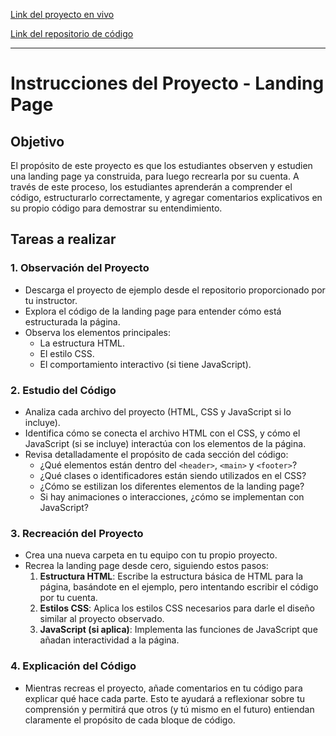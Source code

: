 [Link del proyecto en vivo ](https://josegermanx.github.io/fullstack-fighters/)

[Link del repositorio de código ](https://github.com/JoseGermanx/fullstack-fighters)

---

# Instrucciones del Proyecto - Landing Page

## Objetivo
El propósito de este proyecto es que los estudiantes observen y estudien una landing page ya construida, para luego recrearla por su cuenta. A través de este proceso, los estudiantes aprenderán a comprender el código, estructurarlo correctamente, y agregar comentarios explicativos en su propio código para demostrar su entendimiento.

## Tareas a realizar

### 1. Observación del Proyecto
- Descarga el proyecto de ejemplo desde el repositorio proporcionado por tu instructor.
- Explora el código de la landing page para entender cómo está estructurada la página.
- Observa los elementos principales:
  - La estructura HTML.
  - El estilo CSS.
  - El comportamiento interactivo (si tiene JavaScript).

### 2. Estudio del Código
- Analiza cada archivo del proyecto (HTML, CSS y JavaScript si lo incluye).
- Identifica cómo se conecta el archivo HTML con el CSS, y cómo el JavaScript (si se incluye) interactúa con los elementos de la página.
- Revisa detalladamente el propósito de cada sección del código:
  - ¿Qué elementos están dentro del `<header>`, `<main>` y `<footer>`?
  - ¿Qué clases o identificadores están siendo utilizados en el CSS?
  - ¿Cómo se estilizan los diferentes elementos de la landing page?
  - Si hay animaciones o interacciones, ¿cómo se implementan con JavaScript?

### 3. Recreación del Proyecto
- Crea una nueva carpeta en tu equipo con tu propio proyecto.
- Recrea la landing page desde cero, siguiendo estos pasos:
  1. **Estructura HTML**: Escribe la estructura básica de HTML para la página, basándote en el ejemplo, pero intentando escribir el código por tu cuenta.
  2. **Estilos CSS**: Aplica los estilos CSS necesarios para darle el diseño similar al proyecto observado.
  3. **JavaScript (si aplica)**: Implementa las funciones de JavaScript que añadan interactividad a la página.

### 4. Explicación del Código
- Mientras recreas el proyecto, añade comentarios en tu código para explicar qué hace cada parte. Esto te ayudará a reflexionar sobre tu comprensión y permitirá que otros (y tú mismo en el futuro) entiendan claramente el propósito de cada bloque de código.
